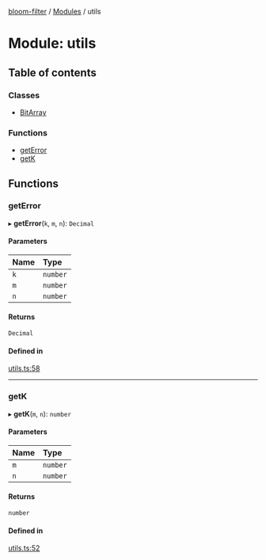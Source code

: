 [bloom-filter](../README.md) / [Modules](../modules.md) / utils

# Module: utils

## Table of contents

### Classes

- [BitArray](../classes/utils.BitArray.md)

### Functions

- [getError](utils.md#geterror)
- [getK](utils.md#getk)

## Functions

### getError

▸ **getError**(`k`, `m`, `n`): `Decimal`

#### Parameters

| Name | Type     |
| :--- | :------- |
| `k`  | `number` |
| `m`  | `number` |
| `n`  | `number` |

#### Returns

`Decimal`

#### Defined in

[utils.ts:58](https://github.com/rymnc/bloom-filter-ts/blob/e84853a/lib/utils.ts#L58)

---

### getK

▸ **getK**(`m`, `n`): `number`

#### Parameters

| Name | Type     |
| :--- | :------- |
| `m`  | `number` |
| `n`  | `number` |

#### Returns

`number`

#### Defined in

[utils.ts:52](https://github.com/rymnc/bloom-filter-ts/blob/e84853a/lib/utils.ts#L52)
